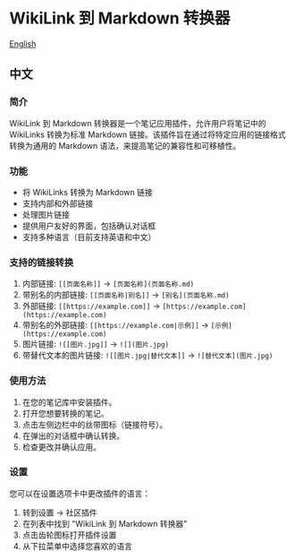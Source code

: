 # WikiLink 到 Markdown 转换器

[English](README.md)

## 中文

### 简介
WikiLink 到 Markdown 转换器是一个笔记应用插件，允许用户将笔记中的 WikiLinks 转换为标准 Markdown 链接。该插件旨在通过将特定应用的链接格式转换为通用的 Markdown 语法，来提高笔记的兼容性和可移植性。

### 功能
- 将 WikiLinks 转换为 Markdown 链接
- 支持内部和外部链接
- 处理图片链接
- 提供用户友好的界面，包括确认对话框
- 支持多种语言（目前支持英语和中文）

### 支持的链接转换
1. 内部链接: `[[页面名称]]` → `[页面名称](页面名称.md)`
2. 带别名的内部链接: `[[页面名称|别名]]` → `[别名](页面名称.md)`
3. 外部链接: `[[https://example.com]]` → `[https://example.com](https://example.com)`
4. 带别名的外部链接: `[[https://example.com|示例]]` → `[示例](https://example.com)`
5. 图片链接: `![[图片.jpg]]` → `![](图片.jpg)`
6. 带替代文本的图片链接: `![[图片.jpg|替代文本]]` → `![替代文本](图片.jpg)`

### 使用方法
1. 在您的笔记库中安装插件。
2. 打开您想要转换的笔记。
3. 点击左侧边栏中的丝带图标（链接符号）。
4. 在弹出的对话框中确认转换。
5. 检查更改并确认应用。

### 设置
您可以在设置选项卡中更改插件的语言：
1. 转到设置 → 社区插件
2. 在列表中找到 "WikiLink 到 Markdown 转换器"
3. 点击齿轮图标打开插件设置
4. 从下拉菜单中选择您喜欢的语言
